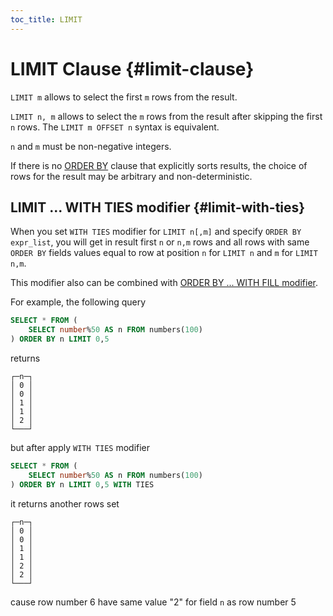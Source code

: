 ```yaml
---
toc_title: LIMIT
---
```


# LIMIT Clause {#limit-clause}

`LIMIT m` allows to select the first `m` rows from the result.

`LIMIT n, m` allows to select the `m` rows from the result after skipping the first `n` rows. The `LIMIT m OFFSET n` syntax is equivalent.

`n` and `m` must be non-negative integers.

If there is no [ORDER BY](../../../sql-reference/statements/select/order-by.md) clause that explicitly sorts results, the choice of rows for the result may be arbitrary and non-deterministic.

## LIMIT ... WITH TIES modifier {#limit-with-ties}

When you set `WITH TIES` modifier for `LIMIT n[,m]` and specify `ORDER BY expr_list`, you will get in result first `n` or `n,m` rows and all rows with same `ORDER BY` fields values equal to row at position `n` for `LIMIT n` and `m` for `LIMIT n,m`.

This modifier also can be combined with [ORDER BY ... WITH FILL modifier](../../../sql-reference/statements/select/order-by.md#orderby-with-fill).

For example, the following query
```sql
SELECT * FROM (
    SELECT number%50 AS n FROM numbers(100)
) ORDER BY n LIMIT 0,5
```

returns 
```text
┌─n─┐
│ 0 │
│ 0 │
│ 1 │
│ 1 │
│ 2 │
└───┘
```

but after apply `WITH TIES` modifier
```sql
SELECT * FROM (
    SELECT number%50 AS n FROM numbers(100)
) ORDER BY n LIMIT 0,5 WITH TIES
```

it returns another rows set
```text
┌─n─┐
│ 0 │
│ 0 │
│ 1 │
│ 1 │
│ 2 │
│ 2 │
└───┘
```
cause row number 6 have same value "2" for field `n` as row number 5
